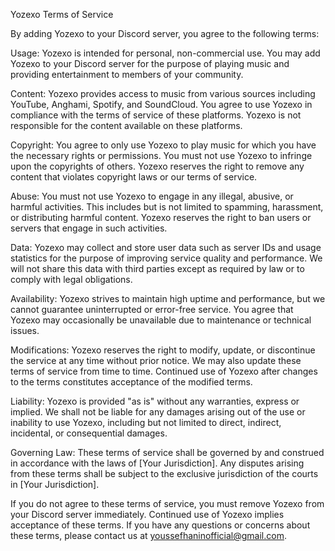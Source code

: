 Yozexo Terms of Service

By adding Yozexo to your Discord server, you agree to the following terms:

Usage: Yozexo is intended for personal, non-commercial use. You may add Yozexo to your Discord server for the purpose of playing music and providing entertainment to members of your community.

Content: Yozexo provides access to music from various sources including YouTube, Anghami, Spotify, and SoundCloud. You agree to use Yozexo in compliance with the terms of service of these platforms. Yozexo is not responsible for the content available on these platforms.

Copyright: You agree to only use Yozexo to play music for which you have the necessary rights or permissions. You must not use Yozexo to infringe upon the copyrights of others. Yozexo reserves the right to remove any content that violates copyright laws or our terms of service.

Abuse: You must not use Yozexo to engage in any illegal, abusive, or harmful activities. This includes but is not limited to spamming, harassment, or distributing harmful content. Yozexo reserves the right to ban users or servers that engage in such activities.

Data: Yozexo may collect and store user data such as server IDs and usage statistics for the purpose of improving service quality and performance. We will not share this data with third parties except as required by law or to comply with legal obligations.

Availability: Yozexo strives to maintain high uptime and performance, but we cannot guarantee uninterrupted or error-free service. You agree that Yozexo may occasionally be unavailable due to maintenance or technical issues.

Modifications: Yozexo reserves the right to modify, update, or discontinue the service at any time without prior notice. We may also update these terms of service from time to time. Continued use of Yozexo after changes to the terms constitutes acceptance of the modified terms.

Liability: Yozexo is provided "as is" without any warranties, express or implied. We shall not be liable for any damages arising out of the use or inability to use Yozexo, including but not limited to direct, indirect, incidental, or consequential damages.

Governing Law: These terms of service shall be governed by and construed in accordance with the laws of [Your Jurisdiction]. Any disputes arising from these terms shall be subject to the exclusive jurisdiction of the courts in [Your Jurisdiction].

If you do not agree to these terms of service, you must remove Yozexo from your Discord server immediately. Continued use of Yozexo implies acceptance of these terms. If you have any questions or concerns about these terms, please contact us at youssefhaninofficial@gmail.com.






